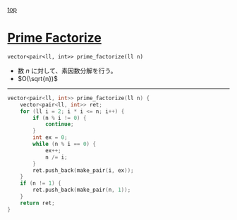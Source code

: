 [top](../README.md)

# [Prime Factorize](./pf.cpp)

`vector<pair<ll, int>> prime_factorize(ll n)`
- 数 $n$ に対して、素因数分解を行う。
- $O(\sqrt{n})$

---

```cpp
vector<pair<ll, int>> prime_factorize(ll n) {
    vector<pair<ll, int>> ret;
    for (ll i = 2; i * i <= n; i++) {
        if (n % i != 0) {
            continue;
        }
        int ex = 0;
        while (n % i == 0) {
            ex++;
            n /= i;
        }
        ret.push_back(make_pair(i, ex));
    }
    if (n != 1) {
        ret.push_back(make_pair(n, 1));
    }
    return ret;
}

```